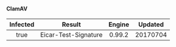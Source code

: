 #### ClamAV
| Infected      | Result      | Engine      | Updated      |
|:-------------:|:-----------:|:-----------:|:------------:|
| true | Eicar-Test-Signature | 0.99.2 | 20170704 |

